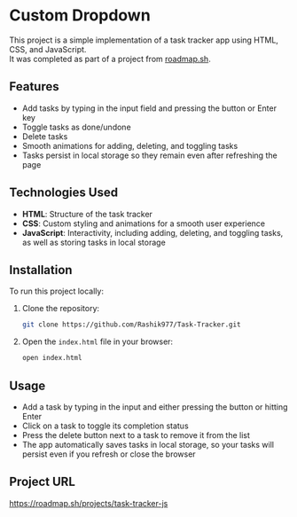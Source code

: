# Custom Dropdown

This project is a simple implementation of a task tracker app using HTML, CSS, and JavaScript.  
It was completed as part of a project from [roadmap.sh](https://roadmap.sh/).

## Features

- Add tasks by typing in the input field and pressing the button or Enter key
- Toggle tasks as done/undone
- Delete tasks
- Smooth animations for adding, deleting, and toggling tasks
- Tasks persist in local storage so they remain even after refreshing the page

## Technologies Used

- **HTML**: Structure of the task tracker
- **CSS**: Custom styling and animations for a smooth user experience
- **JavaScript**: Interactivity, including adding, deleting, and toggling tasks, as well as storing tasks in local storage

## Installation

To run this project locally:

1. Clone the repository:

   ```bash
   git clone https://github.com/Rashik977/Task-Tracker.git
   ```

2. Open the `index.html` file in your browser:
   ```bash
   open index.html
   ```

## Usage

- Add a task by typing in the input and either pressing the button or hitting Enter
- Click on a task to toggle its completion status
- Press the delete button next to a task to remove it from the list
- The app automatically saves tasks in local storage, so your tasks will persist even if you refresh or close the browser

## Project URL

https://roadmap.sh/projects/task-tracker-js
